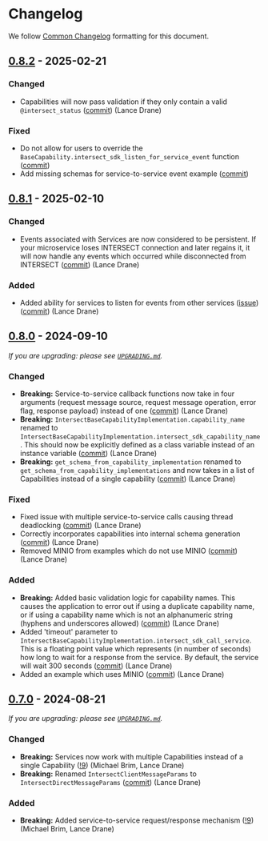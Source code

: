 # Changelog

We follow [Common Changelog](https://common-changelog.org/) formatting for this document.

## [0.8.2] - 2025-02-21

### Changed

- Capabilities will now pass validation if they only contain a valid `@intersect_status` ([commit](https://github.com/INTERSECT-SDK/python-sdk/commit/dd41396ec5cb78982ed844e15e43257842e07f7d)) (Lance Drane)

### Fixed

- Do not allow for users to override the `BaseCapability.intersect_sdk_listen_for_service_event` function ([commit](https://github.com/INTERSECT-SDK/python-sdk/commit/387e0d2b134de6c52cbe54a51ff99b9245432335))
- Add missing schemas for service-to-service event example ([commit](https://github.com/INTERSECT-SDK/python-sdk/commit/e52902fadf80c2dcbcc79552fcba005d565b57ea))

## [0.8.1] - 2025-02-10

### Changed

- Events associated with Services are now considered to be persistent. If your microservice loses INTERSECT connection and later regains it, it will now handle any events which occurred while disconnected from INTERSECT ([commit](https://github.com/INTERSECT-SDK/python-sdk/commit/b57d72022f8fc8fb1c25e7985eaf4e18ed2d1904)) (Lance Drane)

### Added

- Added ability for services to listen for events from other services ([issue](https://github.com/INTERSECT-SDK/python-sdk/issues/20)) ([commit](https://github.com/INTERSECT-SDK/python-sdk/commit/b57d72022f8fc8fb1c25e7985eaf4e18ed2d1904)) (Lance Drane)

## [0.8.0] - 2024-09-10

_If you are upgrading: please see [`UPGRADING.md`](UPGRADING.md)._

### Changed

- **Breaking:** Service-to-service callback functions now take in four arguments (request message source, request message operation, error flag, response payload) instead of one ([commit](https://github.com/INTERSECT-SDK/python-sdk/commit/51ba9a8e0eb8c314014655bb0c989f5f98db715d)) (Lance Drane)
- **Breaking:** `IntersectBaseCapabilityImplementation.capability_name` renamed to `IntersectBaseCapabilityImplementation.intersect_sdk_capability_name`. This should now be explicitly defined as a class variable instead of an instance variable ([commit](https://github.com/INTERSECT-SDK/python-sdk/commit/1753a2cce1344a101c7cc41f91c6ed3467b1be52)) (Lance Drane)
- **Breaking:** `get_schema_from_capability_implementation` renamed to `get_schema_from_capability_implementations` and now takes in a list of Capabilities instead of a single capability ([commit](https://github.com/INTERSECT-SDK/python-sdk/commit/1753a2cce1344a101c7cc41f91c6ed3467b1be52)) (Lance Drane)

### Fixed

- Fixed issue with multiple service-to-service calls causing thread deadlocking ([commit](https://github.com/INTERSECT-SDK/python-sdk/commit/51ba9a8e0eb8c314014655bb0c989f5f98db715d)) (Lance Drane)
- Correctly incorporates capabilities into internal schema generation ([commit](https://github.com/INTERSECT-SDK/python-sdk/commit/1753a2cce1344a101c7cc41f91c6ed3467b1be52)) (Lance Drane)
- Removed MINIO from examples which do not use MINIO ([commit](https://github.com/INTERSECT-SDK/python-sdk/commit/1753a2cce1344a101c7cc41f91c6ed3467b1be52)) (Lance Drane)

### Added

- **Breaking:** Added basic validation logic for capability names. This causes the application to error out if using a duplicate capability name, or if using a capability name which is not an alphanumeric string (hyphens and underscores allowed) ([commit](https://github.com/INTERSECT-SDK/python-sdk/commit/1753a2cce1344a101c7cc41f91c6ed3467b1be52)) (Lance Drane)
- Added 'timeout' parameter to `IntersectBaseCapabilityImplementation.intersect_sdk_call_service`. This is a floating point value which represents (in number of seconds) how long to wait for a response from the service. By default, the service will wait 300 seconds ([commit](https://github.com/INTERSECT-SDK/python-sdk/commit/51ba9a8e0eb8c314014655bb0c989f5f98db715d)) (Lance Drane)
- Added an example which uses MINIO ([commit](https://github.com/INTERSECT-SDK/python-sdk/commit/1753a2cce1344a101c7cc41f91c6ed3467b1be52)) (Lance Drane)

## [0.7.0] - 2024-08-21

_If you are upgrading: please see [`UPGRADING.md`](UPGRADING.md)._

### Changed

- **Breaking:** Services now work with multiple Capabilities instead of a single Capability ([!9](https://github.com/INTERSECT-SDK/python-sdk/pull/9)) (Michael Brim, Lance Drane)
- **Breaking:** Renamed `IntersectClientMessageParams` to `IntersectDirectMessageParams` ([commit](https://github.com/INTERSECT-SDK/python-sdk/commit/ae0dab312b9ebdb87bc5a9bb62404d9b18953dfe)) (Lance Drane)

### Added

- **Breaking:** Added service-to-service request/response mechanism ([!9](https://github.com/INTERSECT-SDK/python-sdk/pull/9)) (Michael Brim, Lance Drane)

[0.8.2]: https://github.com/INTERSECT-SDK/python-sdk/releases/tag/0.8.2
[0.8.1]: https://github.com/INTERSECT-SDK/python-sdk/releases/tag/0.8.1
[0.8.0]: https://github.com/INTERSECT-SDK/python-sdk/releases/tag/0.8.0
[0.7.0]: https://github.com/INTERSECT-SDK/python-sdk/releases/tag/0.7.0
